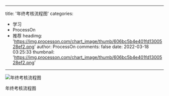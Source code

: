 
---
title: '年终考核流程图'
categories: 
 - 学习
 - ProcessOn
 - 推荐
headimg: 'https://img.processon.com/chart_image/thumb/606bc5b4e401fd1300528ef2.png'
author: ProcessOn
comments: false
date: 2022-03-18 03:25:33
thumbnail: 'https://img.processon.com/chart_image/thumb/606bc5b4e401fd1300528ef2.png'
---

<div>   
<img class="thumb" alt="年终考核流程图" src="https://img.processon.com/chart_image/thumb/606bc5b4e401fd1300528ef2.png" referrerpolicy="no-referrer">
<p>年终考核流程图</p>  
</div>
            